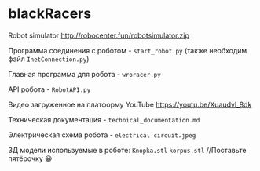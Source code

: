 # blackRacers
Robot simulator http://robocenter.fun/robotsimulator.zip

Программа соединения с роботом - `start_robot.py` (также необходим файл `InetConnection.py`)

Главная программа для робота - `wroracer.py`

API робота - `RobotAPI.py`

Видео загруженное на платформу YouTube https://youtu.be/Xuaudvl_8dk

Техническая документация - ```technical_documentation.md```

Электрическая схема робота - ```electrical circuit.jpeg```

3Д модели используемые в роботе:
``` Knopka.stl ```
``` korpus.stl ```
//Поставьте пятёрочку 😀
